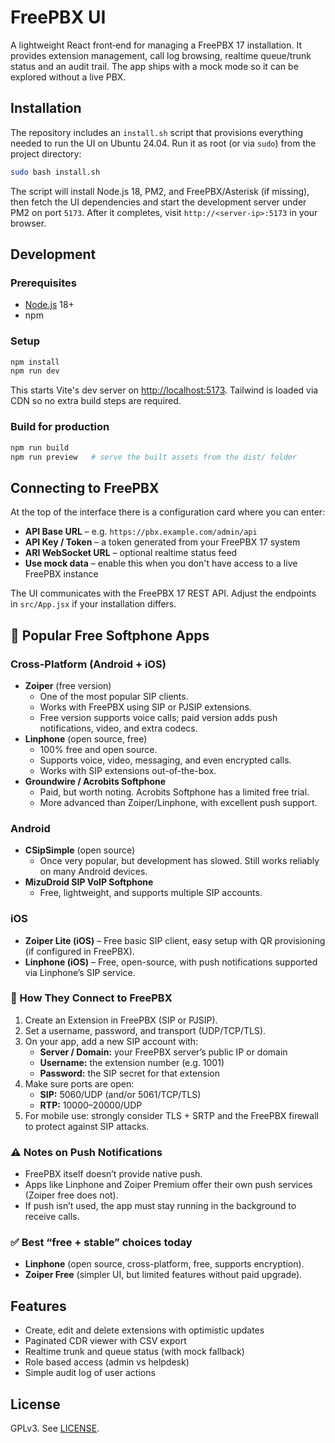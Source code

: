 # FreePBX UI

A lightweight React front‑end for managing a FreePBX 17 installation. It provides extension management, call log browsing, realtime queue/trunk status and an audit trail. The app ships with a mock mode so it can be explored without a live PBX.

## Installation

The repository includes an `install.sh` script that provisions everything needed to run the UI on Ubuntu 24.04.
Run it as root (or via `sudo`) from the project directory:

```bash
sudo bash install.sh
```

The script will install Node.js 18, PM2, and FreePBX/Asterisk (if missing), then fetch the UI
dependencies and start the development server under PM2 on port `5173`.
After it completes, visit `http://<server-ip>:5173` in your browser.

## Development

### Prerequisites
- [Node.js](https://nodejs.org/) 18+
- npm

### Setup
```bash
npm install
npm run dev
```
This starts Vite's dev server on <http://localhost:5173>. Tailwind is loaded via CDN so no extra build steps are required.

### Build for production
```bash
npm run build
npm run preview   # serve the built assets from the dist/ folder
```

## Connecting to FreePBX
At the top of the interface there is a configuration card where you can enter:

- **API Base URL** – e.g. `https://pbx.example.com/admin/api`
- **API Key / Token** – a token generated from your FreePBX 17 system
- **ARI WebSocket URL** – optional realtime status feed
- **Use mock data** – enable this when you don't have access to a live FreePBX instance

The UI communicates with the FreePBX 17 REST API. Adjust the endpoints in `src/App.jsx` if your installation differs.

## 📱 Popular Free Softphone Apps

### Cross-Platform (Android + iOS)

- **Zoiper** (free version)
  - One of the most popular SIP clients.
  - Works with FreePBX using SIP or PJSIP extensions.
  - Free version supports voice calls; paid version adds push notifications, video, and extra codecs.
- **Linphone** (open source, free)
  - 100% free and open source.
  - Supports voice, video, messaging, and even encrypted calls.
  - Works with SIP extensions out-of-the-box.
- **Groundwire / Acrobits Softphone**
  - Paid, but worth noting. Acrobits Softphone has a limited free trial.
  - More advanced than Zoiper/Linphone, with excellent push support.

### Android

- **CSipSimple** (open source)
  - Once very popular, but development has slowed. Still works reliably on many Android devices.
- **MizuDroid SIP VoIP Softphone**
  - Free, lightweight, and supports multiple SIP accounts.

### iOS

- **Zoiper Lite (iOS)** – Free basic SIP client, easy setup with QR provisioning (if configured in FreePBX).
- **Linphone (iOS)** – Free, open-source, with push notifications supported via Linphone’s SIP service.

### 🔧 How They Connect to FreePBX

1. Create an Extension in FreePBX (SIP or PJSIP).
2. Set a username, password, and transport (UDP/TCP/TLS).
3. On your app, add a new SIP account with:
   - **Server / Domain:** your FreePBX server’s public IP or domain
   - **Username:** the extension number (e.g. 1001)
   - **Password:** the SIP secret for that extension
4. Make sure ports are open:
   - **SIP:** 5060/UDP (and/or 5061/TCP/TLS)
   - **RTP:** 10000–20000/UDP
5. For mobile use: strongly consider TLS + SRTP and the FreePBX firewall to protect against SIP attacks.

### ⚠️ Notes on Push Notifications

- FreePBX itself doesn’t provide native push.
- Apps like Linphone and Zoiper Premium offer their own push services (Zoiper free does not).
- If push isn’t used, the app must stay running in the background to receive calls.

### ✅ Best “free + stable” choices today

- **Linphone** (open source, cross-platform, free, supports encryption).
- **Zoiper Free** (simpler UI, but limited features without paid upgrade).

## Features
- Create, edit and delete extensions with optimistic updates
- Paginated CDR viewer with CSV export
- Realtime trunk and queue status (with mock fallback)
- Role based access (admin vs helpdesk)
- Simple audit log of user actions

## License
GPLv3. See [LICENSE](LICENSE).
